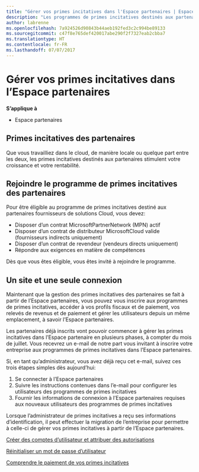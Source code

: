 ```yaml
---
title: "Gérer vos primes incitatives dans l'Espace partenaires | Espace partenaires"
description: "Les programmes de primes incitatives destinés aux partenaires Microsoft stimulent leur rentabilité et leur croissance"
author: labrenne
ms.openlocfilehash: 7a924526d90843b44aeb192fed3c2c994be89133
ms.sourcegitcommit: c47f8e765def420017abe290f2f7327eab2cbba7
ms.translationtype: HT
ms.contentlocale: fr-FR
ms.lasthandoff: 07/07/2017
---
```

# <a name="manage-your-incentives-in-partner-center"></a>Gérer vos primes incitatives dans l’Espace partenaires 

**S’applique à**

-  Espace partenaires

## <a name="partner-incentives"></a>Primes incitatives des partenaires 

Que vous travailliez dans le cloud, de manière locale ou quelque part entre les deux, les primes incitatives destinés aux partenaires stimulent votre croissance et votre rentabilité.

## <a name="qualify-for-the-partner-incentives-program"></a>Rejoindre le programme de primes incitatives des partenaires

Pour être éligible au programme de primes incitatives destiné aux partenaires fournisseurs de solutions Cloud, vous devez:

-   Disposer d’un contrat MicrosoftPartnerNetwork (MPN) actif 
-   Disposer d’un contrat de distributeur MicrosoftCloud valide (fournisseurs indirects uniquement)
-   Disposer d’un contrat de revendeur (vendeurs directs uniquement)
-   Répondre aux exigences en matière de compétences

Dès que vous êtes éligible, vous êtes invité à rejoindre le programme.

## <a name="one-site-one-sign-in"></a>Un site et une seule connexion

Maintenant que la gestion des primes incitatives des partenaires se fait à partir de l’Espace partenaires, vous pouvez vous inscrire aux programmes de primes incitatives, accéder à vos profils fiscaux et de paiement, vos relevés de revenus et de paiement et gérer les utilisateurs depuis un même emplacement, à savoir l’Espace partenaires. 

Les partenaires déjà inscrits vont pouvoir commencer à gérer les primes incitatives dans l’Espace partenaire en plusieurs phases, à compter du mois de juillet. Vous recevrez un e-mail de notre part vous invitant à inscrire votre entreprise aux programmes de primes incitatives dans l’Espace partenaires. 

Si, en tant qu’administrateur, vous avez déjà reçu cet e-mail, suivez ces trois étapes simples dès aujourd’hui:

1.  Se connecter à l’Espace partenaires 
2.  Suivre les instructions contenues dans l’e-mail pour configurer les utilisateurs des programmes de primes incitatives 
3.  Fournir les informations de connexion à l’Espace partenaires requises aux nouveaux utilisateurs des programmes de primes incitatives

Lorsque l’administrateur de primes incitatives a reçu ses informations d’identification, il peut effectuer la migration de l’entreprise pour permettre à celle-ci de gérer vos primes incitatives à partir de l’Espace partenaires.


[Créer des comptes d’utilisateur et attribuer des autorisations](create-user-accounts-and-set-permissions.md)

[Réinitialiser un mot de passe d’utilisateur](reset-a-user-password.md)

[Comprendre le paiement de vos primes incitatives](understand-incentive-payouts.md)

